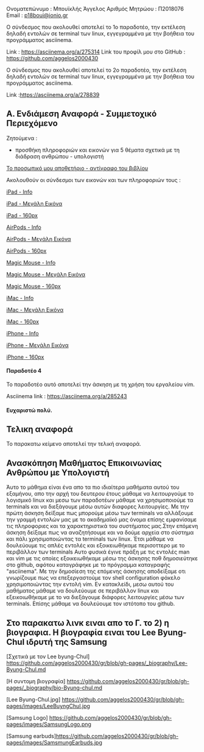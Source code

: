 Ονοματεπώνυμο : Μπουϊκλής Άγγελος
Αριθμός Μητρώου : Π2018076
Email : p18boui@ionio.gr

Ο σύνδεσμος που ακολουθεί αποτελεί το 1ο παραδοτέο, την εκτέλεση δηλαδή εντολών σε terminal των linux, εγγεγραμμένα με την βοήθεια του προγράμματος
asciinema.

Link : https://asciinema.org/a/275314
Link του προφίλ μου στο GitHub : https://github.com/aggelos2000430

Ο σύνδεσμος που ακολουθεί αποτελεί το 2ο παραδοτέο, την εκτέλεση δηλαδή εντολών σε terminal των linux, εγγεγραμμένα με την βοήθεια του προγράμματος
asciinema.

Link :https://asciinema.org/a/278839

## Α. Ενδιάμεση Αναφορά - Συμμετοχικό Περιεχόμενο

Ζητούμενα :

- προσθήκη πληροφοριών και εικονών για 5 θέματα σχετικά με τη διάδραση ανθρώπου - υπολογιστή

[Το προσωπικό μου αποθετήριο - αντίγραφο του βιβλίου](https://github.com/aggelos2000430/gr)

Ακολουθούν οι σύνδεσμοι των εικονών και των πληροφοριών τους :

[iPad - Info](https://github.com/aggelos2000430/gr/blob/gh-pages/_gallery/ipad.md)

[iPad - Μεγάλη Εικόνα](https://github.com/aggelos2000430/gr/blob/gh-pages/images/ipad.jpg)

[iPad - 160px](https://github.com/aggelos2000430/gr/blob/gh-pages/images/ipad-thumb.jpg)



[AirPods - Info](https://github.com/aggelos2000430/gr/blob/gh-pages/_gallery/airpods.md)

[AirPods - Μεγάλη Εικόνα](https://github.com/aggelos2000430/gr/blob/gh-pages/images/airpods.jpg)

[AirPods - 160px](https://github.com/aggelos2000430/gr/blob/gh-pages/images/airpods-thumb.jpg)



[Magic Mouse - Info](https://github.com/aggelos2000430/gr/blob/gh-pages/_gallery/magic-mouse.md)

[Magic Mouse - Μεγάλη Εικόνα](https://github.com/aggelos2000430/gr/blob/gh-pages/images/magic-mouse.jpg)

[Magic Mouse - 160px](https://github.com/aggelos2000430/gr/blob/gh-pages/images/magic-mouse-thumb.jpg)



[iMac - Info](https://github.com/aggelos2000430/gr/blob/gh-pages/_gallery/Imac.md)

[iMac - Μεγάλη Εικόνα](https://github.com/aggelos2000430/gr/blob/gh-pages/images/Imac.jpg)

[iMac - 160px](https://github.com/aggelos2000430/gr/blob/gh-pages/images/Imac-thumb.jpg)



[iPhone - Info](https://github.com/aggelos2000430/gr/blob/gh-pages/_gallery/iphone.md)

[iPhone - Μεγάλη Εικόνα](https://github.com/aggelos2000430/gr/blob/gh-pages/images/iphone.jpg)

[iPhone - 160px](https://github.com/aggelos2000430/gr/blob/gh-pages/images/iphone-thumb.jpg)


#### Παραδοτέο 4
Το παραδοτέο αυτό αποτελεί την άσκηση με τη χρήση του εργαλείου vim.

Asciinema link : https://asciinema.org/a/285243



#### Ευχαριστώ πολύ.



## Τελικη αναφορά
Το παρακατω κείμενο αποτελεί την τελική αναφορά.

## Ανασκόπηση Μαθήματος Επικοινωνίας Ανθρώπου με Υπολογιστή
 Άυτο το μάθημα είναι ένα απο τα πιο ιδιαίτερα μαθήματα αυτού του εξαμήνου, απο την αρχή 
του δευτερου έτους μάθαμε να λειτουργούμε το λογισμικό linux και μεσω των παραδοτέων μάθαμε 
να χρησιμοποιούμε τα terminals και να διεξάγουμε μέσω αυτών διαφορες λειτουργίες.
 Με την πρώτη άσκηση δείξαμε πως μπορούμε μέσω των terminals να αλλάξουμε την γραμμή εντολών 
μας με το ακαδημαϊκό μας όνομα επίσης εμφανίσαμε τις πληροφοριες και τα χαρακτηριστικά 
του συστήματος μας.Στην επόμενη άσκηση δείξαμε πως να αναζητήσουμε και να δούμε αρχεία 
στο σύστημα και πάλι χρησιμοποιώντας τα terminals των linux. Έτσι μάθαμε να δουλεύουμε
τις απλές εντολές και εξοικειωθήκαμε περισοττερο με το περιβάλλον των terminals 
Αυτο φυσικά έγινε πράξη με τις εντολές man και vim με τις οποίες εξοικειωθήκαμε 
μέσω της άσκησης ποθ δημοσιεύτηκε στο github, αφότου καταγράφηκε 
με το πρόγραμμα καταγραφής "asciinema". Με την δημοσίεση της επόμενης άσκησης
αποδείξαμε οτι γνωρίζουμε πως να επεξεργαστούμε τον shell configuration φάκελο 
χρησιμοποιώντας την εντολή vim.
 Εν κατακλείδι, μεσω αυτού του μαθήματος μάθαμε να δουλεύουμε σε περιβάλλον linux και 
εξεικοιωθήκαμε με το να διεξάγουμε διάφορες λειτουργίες μέσω των terminals. Επίσης 
μάθαμε να δουλεύουμε τον ιστότοπο του github.

## Στο παρακατω λινκ ειναι απο το Γ. το 2) η βιογραφια. Η βιογραφία ειναι του Lee Byung-Chul ιδρυτή της Samsung


[Σχετικά με τον Lee byung-Chul] https://github.com/aggelos2000430/gr/blob/gh-pages/_biography/Lee-Byung-Chul.md

[Η συντομη βιογραφία] https://github.com/aggelos2000430/gr/blob/gh-pages/_biography/bio-Byung-chul.md

[Lee Byung-Chul.jpg] https://github.com/aggelos2000430/gr/blob/gh-pages/images/LeeBuyngChul.jpg

[Samsung Logo] https://github.com/aggelos2000430/gr/blob/gh-pages/images/SamsungLogo.png

[Samsung earbuds]https://github.com/aggelos2000430/gr/blob/gh-pages/images/SamsmungEarbuds.jpg




